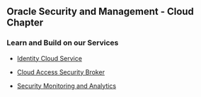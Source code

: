 ## Oracle Security and Management - Cloud Chapter


### Learn and Build on our Services

* [Identity Cloud Service](IDCS100.md)

* [Cloud Access Security Broker](https://sttoracle.github.io/Oracle-CASB/)

* [Security Monitoring and Analytics](SMA300.md)



